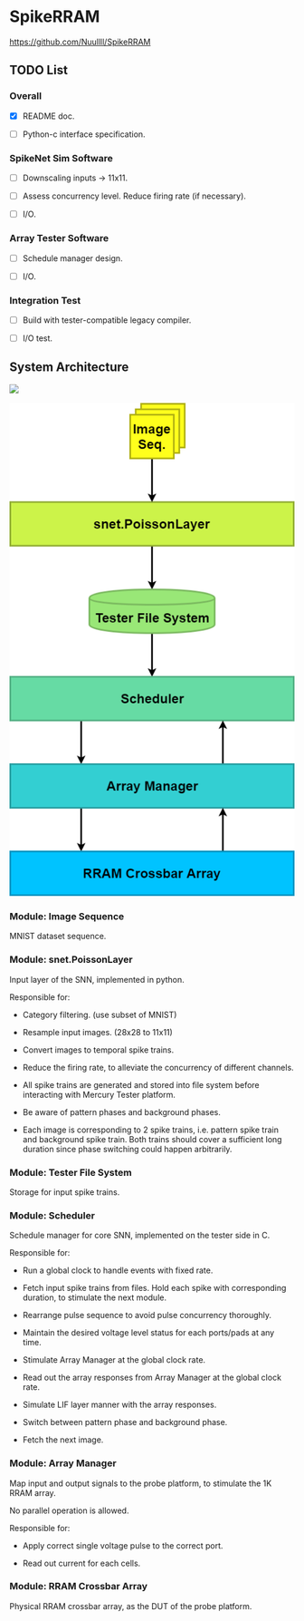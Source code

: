 # SpikeRRAM
https://github.com/Nuullll/SpikeRRAM

## TODO List

### Overall

- [x] README doc.

- [ ] Python-c interface specification.

### SpikeNet Sim Software

- [ ] Downscaling inputs -> 11x11.

- [ ] Assess concurrency level. Reduce firing rate (if necessary).

- [ ] I/O.

### Array Tester Software

- [ ] Schedule manager design.

- [ ] I/O.

### Integration Test

- [ ] Build with tester-compatible legacy compiler.

- [ ] I/O test.


## System Architecture

![](https://img.shields.io/badge/-draw.io-orange.svg?link=https://draw.io)

![](figures/draw.io/system-architecture.png)

### Module: Image Sequence

MNIST dataset sequence.

### Module: snet.PoissonLayer

Input layer of the SNN, implemented in python.

Responsible for:

- Category filtering. (use subset of MNIST)

- Resample input images. (28x28 to 11x11)

- Convert images to temporal spike trains.

- Reduce the firing rate, to alleviate the concurrency of different channels.

- All spike trains are generated and stored into file system before interacting with Mercury Tester platform.

- Be aware of pattern phases and background phases.

- Each image is corresponding to 2 spike trains, i.e. pattern spike train and background spike train. Both trains should cover a sufficient long duration since phase switching could happen arbitrarily.

### Module: Tester File System

Storage for input spike trains. 

### Module: Scheduler

Schedule manager for core SNN, implemented on the tester side in C.

Responsible for:

- Run a global clock to handle events with fixed rate.

- Fetch input spike trains from files. Hold each spike with corresponding duration, to stimulate the next module.

- Rearrange pulse sequence to avoid pulse concurrency thoroughly.

- Maintain the desired voltage level status for each ports/pads at any time.

- Stimulate Array Manager at the global clock rate.

- Read out the array responses from Array Manager at the global clock rate.

- Simulate LIF layer manner with the array responses.

- Switch between pattern phase and background phase.

- Fetch the next image.

### Module: Array Manager

Map input and output signals to the probe platform, to stimulate the 1K RRAM array.

No parallel operation is allowed.

Responsible for:

- Apply correct single voltage pulse to the correct port.

- Read out current for each cells.

### Module: RRAM Crossbar Array

Physical RRAM crossbar array, as the DUT of the probe platform.